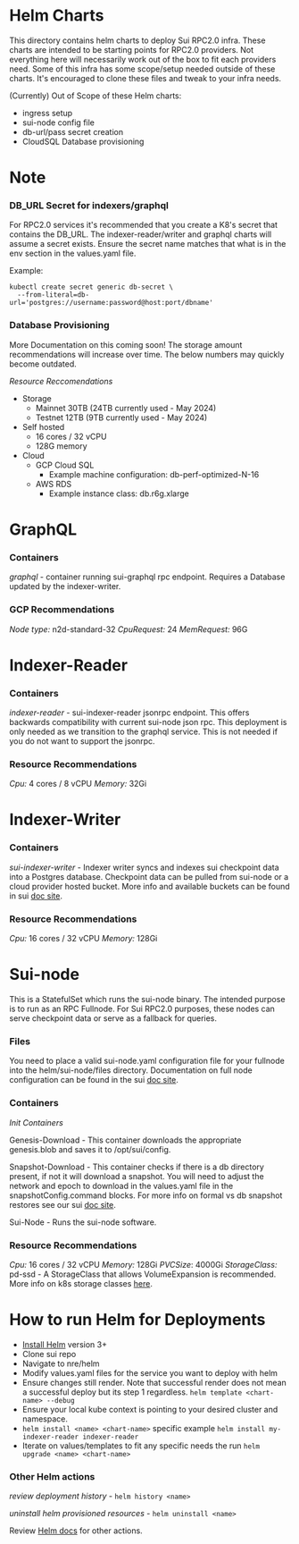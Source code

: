 # Helm Charts
This directory contains helm charts to deploy Sui RPC2.0 infra. These charts are intended to be starting points for RPC2.0 providers. Not everything here will necessarily work out of the box to fit each providers need. Some of this infra has some scope/setup needed outside of these charts. It's encouraged to clone these files and tweak to your infra needs.

(Currently) Out of Scope of these Helm charts:
- ingress setup
- sui-node config file
- db-url/pass secret creation
- CloudSQL Database provisioning

# Note
### DB_URL Secret for indexers/graphql
For RPC2.0 services it's recommended that you create a K8's secret that contains the DB_URL. The indexer-reader/writer and graphql charts will assume a secret exists. Ensure the secret name matches that what is in the env section in the values.yaml file. 

Example:
```
kubectl create secret generic db-secret \
  --from-literal=db-url='postgres://username:password@host:port/dbname'
  ```

### Database Provisioning
More Documentation on this coming soon! The storage amount recommendations will increase over time. The below numbers may quickly become outdated.

*Resource Reccomendations*
- Storage
    - Mainnet 30TB (24TB currently used - May 2024)
    - Testnet 12TB (9TB currently used - May 2024)
- Self hosted
    - 16 cores / 32 vCPU
    - 128G memory
- Cloud
    - GCP Cloud SQL
        - Example machine configuration: db-perf-optimized-N-16
    - AWS RDS
        - Example instance class: db.r6g.xlarge


# GraphQL
### Containers
*graphql* - container running sui-graphql rpc endpoint. Requires a Database updated by the indexer-writer.

### GCP Recommendations

*Node type:* n2d-standard-32
*CpuRequest:* 24
*MemRequest:* 96G

# Indexer-Reader
### Containers
*indexer-reader* - sui-indexer-reader jsonrpc endpoint. This offers backwards compatibility with current sui-node json rpc. This deployment is only needed as we transition to the graphql service. This is not needed if you do not want to support the jsonrpc.

### Resource Recommendations
*Cpu:* 4 cores / 8 vCPU
*Memory:* 32Gi

# Indexer-Writer
### Containers
*sui-indexer-writer* - Indexer writer syncs and indexes sui checkpoint data into a Postgres database. Checkpoint data can be pulled from sui-node or a cloud provider hosted bucket. More info and available buckets can be found in sui [doc site](https://docs.sui.io/guides/developer/advanced/custom-indexer#remote-reader).

### Resource Recommendations
*Cpu:* 16 cores / 32 vCPU
*Memory:* 128Gi

# Sui-node
This is a StatefulSet which runs the sui-node binary. The intended purpose is to run as an RPC Fullnode. For Sui RPC2.0 purposes, these nodes can serve checkpoint data or serve as a fallback for queries. 

### Files
You need to place a valid sui-node.yaml configuration file for your fullnode into the helm/sui-node/files directory. Documentation on full node configuration can be found in the sui [doc site](https://docs.sui.io/guides/operator/sui-full-node#configure-a-full-node).

### Containers

*Init Containers*


Genesis-Download - This container downloads the appropriate genesis.blob and saves it to /opt/sui/config.


Snapshot-Download - This container checks if there is a db directory present, if not it will download a snapshot. You will need to adjust the network and epoch to download in the values.yaml file in the snapshotConfig.command blocks. For more info on formal vs db snapshot restores see our sui [doc site](https://docs.sui.io/guides/operator/snapshots).


Sui-Node - Runs the sui-node software.

### Resource Recommendations

*Cpu:* 16 cores / 32 vCPU
*Memory:* 128Gi
*PVCSize*: 4000Gi
*StorageClass:* pd-ssd - A StorageClass that allows VolumeExpansion is recommended. More info on k8s storage classes [here](https://kubernetes.io/docs/concepts/storage/storage-classes/).


# How to run Helm for Deployments

- [Install Helm](https://helm.sh/docs/intro/install/) version 3+
- Clone sui repo
- Navigate to nre/helm
- Modify values.yaml files for the service you want to deploy with helm
- Ensure changes still render. Note that successful render does not mean a successful deploy but its step 1 regardless. `helm template <chart-name> --debug`
- Ensure your local kube context is pointing to your desired cluster and namespace.
- `helm install <name> <chart-name>` specific example `helm install my-indexer-reader indexer-reader`
- Iterate on values/templates to fit any specific needs the run `helm upgrade <name> <chart-name>`

### Other Helm actions
*review deployment history* - `helm history <name>`

*uninstall helm provisioned resources* - `helm uninstall <name>`

Review [Helm docs](https://helm.sh/docs/) for other actions.


